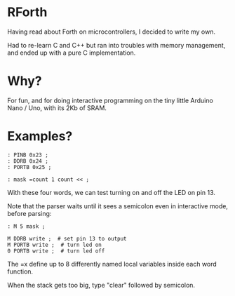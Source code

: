 # RForth

Having read about Forth on microcontrollers, I decided to write my own.

Had to re-learn C and C++ but ran into troubles with memory management, and
ended up with a pure C implementation. 

# Why?

For fun, and for doing interactive programming on the tiny little Arduino
Nano / Uno, with its 2Kb of SRAM. 

# Examples?

```
: PINB 0x23 ;
: DDRB 0x24 ;
: PORTB 0x25 ;

: mask =count 1 count << ;
```

With these four words, we can test turning on and off the LED on pin 13.

Note that the parser waits until it sees a semicolon even in interactive mode,
before parsing:

```
: M 5 mask ;

M DDRB write ;  # set pin 13 to output
M PORTB write ;  # turn led on
0 PORTB write ;  # turn led off
```

The =x define up to 8 differently named local variables inside 
each word function.

When the stack gets too big, type "clear" followed by semicolon.


